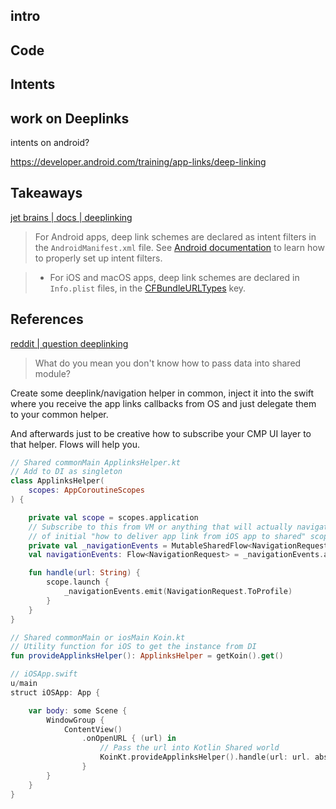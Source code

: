 

## intro


## Code



## Intents

## work on Deeplinks

intents on android? 

https://developer.android.com/training/app-links/deep-linking



## Takeaways 


[jet brains | docs | deeplinking](https://www.jetbrains.com/help/kotlin-multiplatform-dev/compose-navigation-deep-links.html)

> For Android apps, deep link schemes are declared as intent filters in the `AndroidManifest.xml` file. See [Android documentation](https://developer.android.com/training/app-links/deep-linking?hl=en#adding-filters) to learn how to properly set up intent filters.

> - For iOS and macOS apps, deep link schemes are declared in `Info.plist` files, in the [CFBundleURLTypes](https://developer.apple.com/documentation/bundleresources/information-property-list/cfbundleurltypes) key.

## References

[reddit | question deeplinking](https://www.reddit.com/r/Kotlin/comments/1e5o89c/deeplinking_in_kotlin_compose_multiplatform_how/)

> What do you mean you don't know how to pass data into shared module?

Create some deeplink/navigation helper in common, inject it into the swift where you receive the app links callbacks from OS and just delegate them to your common helper.

And afterwards just to be creative how to subscribe your CMP UI layer to that helper. Flows will help you.

```kotlin
// Shared commonMain ApplinksHelper.kt
// Add to DI as singleton
class ApplinksHelper(
    scopes: AppCoroutineScopes
) {

    private val scope = scopes.application
    // Subscribe to this from VM or anything that will actually navigate. This exact step is out
    // of initial "how to deliver app link from iOS app to shared" scope
    private val _navigationEvents = MutableSharedFlow<NavigationRequest>(replay = 1)
    val navigationEvents: Flow<NavigationRequest> = _navigationEvents.asSharedFlow()

    fun handle(url: String) {
        scope.launch {
            _navigationEvents.emit(NavigationRequest.ToProfile)
        }
    }
}

// Shared commonMain or iosMain Koin.kt
// Utility function for iOS to get the instance from DI
fun provideApplinksHelper(): ApplinksHelper = getKoin().get()

// iOSApp.swift
u/main
struct iOSApp: App {

    var body: some Scene {
        WindowGroup {
            ContentView()
                .onOpenURL { (url) in
                    // Pass the url into Kotlin Shared world
                    KoinKt.provideApplinksHelper().handle(url: url. absoluteString)
                }
        }
    }
}
```